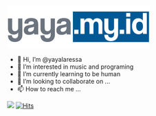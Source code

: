 <a href="https://yaya.my.id" target="_blank">![Logo](https://raw.githubusercontent.com/yayalaressa/yayalaressa/main/logo-big%20(1).png)</a>

- 👋 Hi, I’m @yayalaressa
- 👀 I’m interested in music and programing
- 🌱 I’m currently learning to be human
- 💞️ I’m looking to collaborate on ...
- 📫 How to reach me ...

![](https://komarev.com/ghpvc/?username=yayalaressa&color=blue)
[![Hits](https://hits.seeyoufarm.com/api/count/incr/badge.svg?url=https%3A%2F%2Fgithub.com%2Fyayalaressa%2Fyayalaressa&count_bg=%23C83D4D&title_bg=%23555555&icon=html5.svg&icon_color=%23E7E7E7&title=hits&edge_flat=false)](https://hits.seeyoufarm.com)
<!---
yayalaressa/yayalaressa is a ✨ special ✨ repository because its `README.md` (this file) appears on your GitHub profile.
You can click the Preview link to take a look at your changes.
--->
